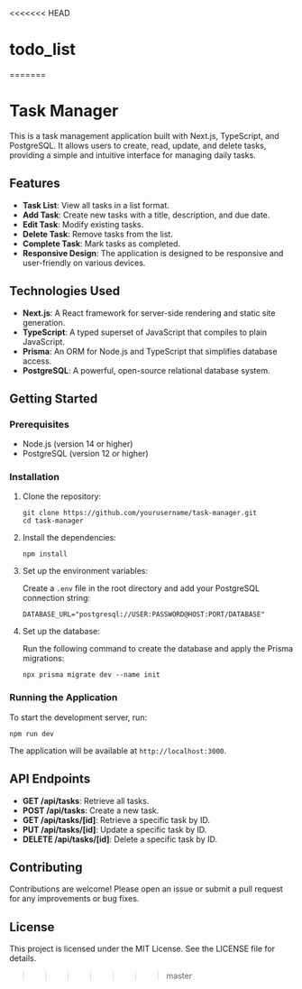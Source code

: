 <<<<<<< HEAD
# todo_list
=======
# Task Manager

This is a task management application built with Next.js, TypeScript, and PostgreSQL. It allows users to create, read, update, and delete tasks, providing a simple and intuitive interface for managing daily tasks.

## Features

- **Task List**: View all tasks in a list format.
- **Add Task**: Create new tasks with a title, description, and due date.
- **Edit Task**: Modify existing tasks.
- **Delete Task**: Remove tasks from the list.
- **Complete Task**: Mark tasks as completed.
- **Responsive Design**: The application is designed to be responsive and user-friendly on various devices.

## Technologies Used

- **Next.js**: A React framework for server-side rendering and static site generation.
- **TypeScript**: A typed superset of JavaScript that compiles to plain JavaScript.
- **Prisma**: An ORM for Node.js and TypeScript that simplifies database access.
- **PostgreSQL**: A powerful, open-source relational database system.

## Getting Started

### Prerequisites

- Node.js (version 14 or higher)
- PostgreSQL (version 12 or higher)

### Installation

1. Clone the repository:

   ```
   git clone https://github.com/yourusername/task-manager.git
   cd task-manager
   ```

2. Install the dependencies:

   ```
   npm install
   ```

3. Set up the environment variables:

   Create a `.env` file in the root directory and add your PostgreSQL connection string:

   ```
   DATABASE_URL="postgresql://USER:PASSWORD@HOST:PORT/DATABASE"
   ```

4. Set up the database:

   Run the following command to create the database and apply the Prisma migrations:

   ```
   npx prisma migrate dev --name init
   ```

### Running the Application

To start the development server, run:

```
npm run dev
```

The application will be available at `http://localhost:3000`.

## API Endpoints

- **GET /api/tasks**: Retrieve all tasks.
- **POST /api/tasks**: Create a new task.
- **GET /api/tasks/[id]**: Retrieve a specific task by ID.
- **PUT /api/tasks/[id]**: Update a specific task by ID.
- **DELETE /api/tasks/[id]**: Delete a specific task by ID.

## Contributing

Contributions are welcome! Please open an issue or submit a pull request for any improvements or bug fixes.

## License

This project is licensed under the MIT License. See the LICENSE file for details.
>>>>>>> master
